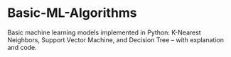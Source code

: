 # Basic-ML-Algorithms
Basic machine learning models implemented in Python: K-Nearest Neighbors, Support Vector Machine, and Decision Tree – with explanation and code.
